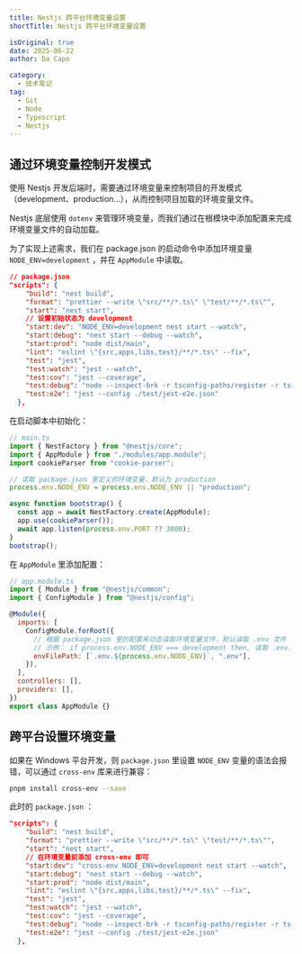 ```yaml
---
title: Nestjs 跨平台环境变量设置
shortTitle: Nestjs 跨平台环境变量设置

isOriginal: true
date: 2025-06-22
author: Da Capo

category:
  - 技术笔记
tag:
  - Git
  - Node
  - Typescript
  - Nestjs
---
```


## 通过环境变量控制开发模式

使用 Nestjs 开发后端时，需要通过环境变量来控制项目的开发模式（development、production…），从而控制项目加载的环境变量文件。

Nestjs 底层使用 `dotenv` 来管理环境变量，而我们通过在根模块中添加配置来完成环境变量文件的自动加载。

为了实现上述需求，我们在 package.json 的启动命令中添加环境变量 `NODE_ENV=development` ，并在 `AppModule` 中读取。

```json
// package.json
"scripts": {
    "build": "nest build",
    "format": "prettier --write \"src/**/*.ts\" \"test/**/*.ts\"",
    "start": "nest start",
    // 设置初始状态为 development
    "start:dev": "NODE_ENV=development nest start --watch",
    "start:debug": "nest start --debug --watch",
    "start:prod": "node dist/main",
    "lint": "eslint \"{src,apps,libs,test}/**/*.ts\" --fix",
    "test": "jest",
    "test:watch": "jest --watch",
    "test:cov": "jest --coverage",
    "test:debug": "node --inspect-brk -r tsconfig-paths/register -r ts-node/register node_modules/.bin/jest --runInBand",
    "test:e2e": "jest --config ./test/jest-e2e.json"
  },
```

在启动脚本中初始化：

```ts
// main.ts
import { NestFactory } from "@nestjs/core";
import { AppModule } from "./modules/app.module";
import cookieParser from "cookie-parser";

// 读取 package.json 里定义的环境变量，默认为 production
process.env.NODE_ENV = process.env.NODE_ENV || "production";

async function bootstrap() {
  const app = await NestFactory.create(AppModule);
  app.use(cookieParser());
  await app.listen(process.env.PORT ?? 3000);
}
bootstrap();
```

在 `AppModule` 里添加配置：

```jsx
// app.module.ts
import { Module } from "@nestjs/common";
import { ConfigModule } from "@nestjs/config";

@Module({
  imports: [
    ConfigModule.forRoot({
      // 根据 package.json 里的配置来动态读取环境变量文件，默认读取 .env 文件
      // 示例： if process.env.NODE_ENV === development then, 读取 .env.development 文件
      envFilePath: [`.env.${process.env.NODE_ENV}`, ".env"],
    }),
  ],
  controllers: [],
  providers: [],
})
export class AppModule {}
```

## 跨平台设置环境变量

如果在 Windows 平台开发，则 `package.json` 里设置 `NODE_ENV` 变量的语法会报错，可以通过 `cross-env` 库来进行兼容：

```bash
pnpm install cross-env --save
```

此时的 `package.json` ：

```json
"scripts": {
    "build": "nest build",
    "format": "prettier --write \"src/**/*.ts\" \"test/**/*.ts\"",
    "start": "nest start",
    // 在环境变量前添加 cross-env 即可
    "start:dev": "cross-env NODE_ENV=development nest start --watch",
    "start:debug": "nest start --debug --watch",
    "start:prod": "node dist/main",
    "lint": "eslint \"{src,apps,libs,test}/**/*.ts\" --fix",
    "test": "jest",
    "test:watch": "jest --watch",
    "test:cov": "jest --coverage",
    "test:debug": "node --inspect-brk -r tsconfig-paths/register -r ts-node/register node_modules/.bin/jest --runInBand",
    "test:e2e": "jest --config ./test/jest-e2e.json"
  },
```
